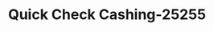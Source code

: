 ---
f_zip-code: 48642
f_state-code: MI
title: Quick Check Cashing-25255
f_phone: 989-839-6497
f_city-only: Midland
f_address: 6815 Eastman Ave Midland
f_location-unique-id: '25255'
slug: quick-check-cashing-25255
updated-on: '2024-05-30T13:46:58.046Z'
created-on: '2024-05-30T13:36:59.803Z'
published-on: '2024-05-30T13:54:32.469Z'
f_city-state: cms/city/midland-mi.md
f_company: cms/company/quick-check-cashing.md
f_state: cms/state/michigan.md
layout: '[payday-loan].html'
tags: payday-loan
---